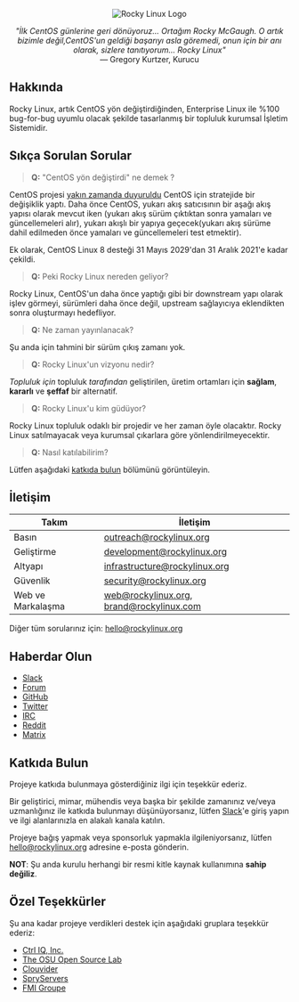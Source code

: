 <p align="center">
<img src="https://media.githubusercontent.com/media/rocky-linux/branding/main/logo-text-light%402x.png" alt="Rocky Linux Logo">
</p>

<p align="center">
<i>"İlk CentOS günlerine geri dönüyoruz... Ortağım Rocky McGaugh. O artık bizimle değil,CentOS'un geldiği başarıyı asla göremedi, onun için bir anı olarak, sizlere tanıtıyorum... Rocky Linux"</i><br>
— Gregory Kurtzer, Kurucu
</p>

## Hakkında

Rocky Linux, artık CentOS yön değiştirdiğinden, Enterprise Linux ile %100 bug-for-bug uyumlu olacak şekilde tasarlanmış bir topluluk kurumsal İşletim Sistemidir.

## Sıkça Sorulan Sorular

> **Q:** "CentOS yön değiştirdi" ne demek ? 

CentOS projesi [yakın zamanda duyuruldu](https://blog.centos.org/2020/12/future-is-centos-stream/) CentOS için stratejide bir değişiklik yaptı. Daha önce CentOS, yukarı akış satıcısının bir aşağı akış yapısı olarak mevcut iken (yukarı akış sürüm çıktıktan sonra yamaları ve güncellemeleri alır), yukarı akışlı bir yapıya geçecek(yukarı akış sürüme dahil edilmeden önce yamaları ve güncellemeleri test etmektir).

Ek olarak, CentOS Linux 8 desteği 31 Mayıs 2029'dan 31 Aralık 2021'e kadar çekildi.

> **Q:** Peki Rocky Linux nereden geliyor?

Rocky Linux, CentOS'un daha önce yaptığı gibi bir downstream yapı olarak işlev görmeyi, sürümleri daha önce değil, upstream sağlayıcıya eklendikten sonra oluşturmayı hedefliyor.

> **Q:** Ne zaman yayınlanacak?

Şu anda için tahmini bir sürüm çıkış zamanı yok.

> **Q:** Rocky Linux'un vizyonu nedir?

*Topluluk için*  topluluk  *tarafından* geliştirilen, üretim ortamları için **sağlam**, **kararlı** ve **şeffaf** bir alternatif.

> **Q:** Rocky Linux'u kim güdüyor?

Rocky Linux topluluk odaklı bir projedir ve her zaman öyle olacaktır. Rocky Linux satılmayacak veya kurumsal çıkarlara göre yönlendirilmeyecektir.

> **Q:** Nasıl katılabilirim?

Lütfen aşağıdaki [katkıda bulun](#katkıda-bulun) bölümünü görüntüleyin.

## İletişim

| Takım                         | İletişim                                  |
|-------------------------------|-------------------------------------------|
| Basın                         | outreach@rockylinux.org                   |
| Geliştirme                    | development@rockylinux.org                |
| Altyapı                       | infrastructure@rockylinux.org             |
| Güvenlik                      | security@rockylinux.org                   |
| Web ve Markalaşma             | web@rockylinux.org, brand@rockylinux.com  |


Diğer tüm sorularınız için: hello@rockylinux.org

## Haberdar Olun

* [Slack](https://join.slack.com/t/hpcng/shared_invite/zt-k5z04bsh-1uqpaD1NsYVP73vzc3uKdQ)
* [Forum](https://forums.rockylinux.org/)
* [GitHub](https://github.com/rocky-linux/)
* [Twitter](https://twitter.com/rocky_linux)
* [IRC](https://webchat.freenode.net/?channels=rockylinux)
* [Reddit](https://www.reddit.com/r/RockyLinux)
* [Matrix](https://matrix.to/#/+rockylinux:matrix.org)

## Katkıda Bulun

Projeye katkıda bulunmaya gösterdiğiniz ilgi için teşekkür ederiz.

Bir geliştirici, mimar, mühendis veya başka bir şekilde zamanınız ve/veya uzmanlığınız ile  katkıda bulunmayı düşünüyorsanız, lütfen [Slack](https://join.slack.com/t/hpcng/shared_invite/zt-k5z04bsh-1uqpaD1NsYVP73vzc3uKdQ)'e giriş yapın ve ilgi alanlarınızla en alakalı kanala katılın.

Projeye bağış yapmak veya sponsorluk yapmakla ilgileniyorsanız, lütfen hello@rockylinux.org adresine e-posta gönderin.


**NOT**: Şu anda kurulu herhangi bir resmi kitle kaynak kullanımına **sahip değiliz**.

## Özel Teşekkürler

Şu ana kadar projeye verdikleri destek için aşağıdaki gruplara teşekkür ederiz:
* [Ctrl IQ, Inc.](https://www.ctrl-cmd.com)
* [The OSU Open Source Lab](https://osuosl.org/)
* [Clouvider](https://www.clouvider.co.uk/)
* [SpryServers](https://www.spryservers.net/)
* [FMI Groupe](https://www.fmi.fr/)
